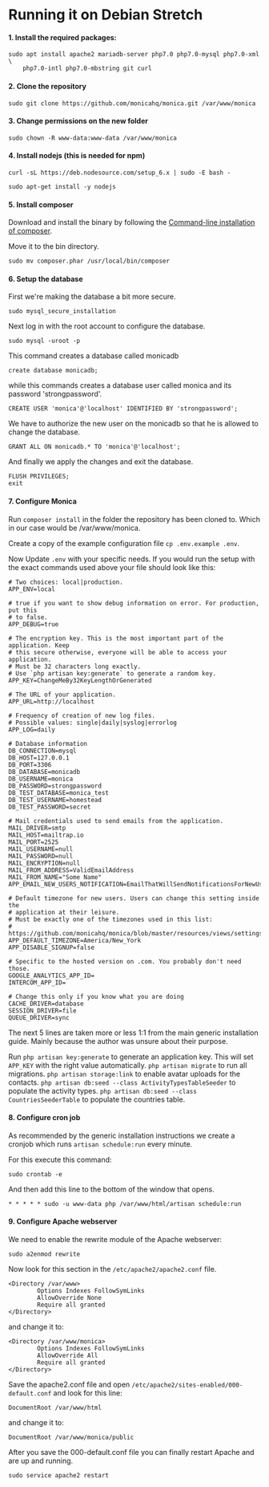 # Running it on Debian Stretch

#### 1. Install the required packages:

```
sudo apt install apache2 mariadb-server php7.0 php7.0-mysql php7.0-xml \
    php7.0-intl php7.0-mbstring git curl
```

#### 2. Clone the repository

```
sudo git clone https://github.com/monicahq/monica.git /var/www/monica
```

#### 3. Change permissions on the new folder

```
sudo chown -R www-data:www-data /var/www/monica
```

#### 4. Install nodejs (this is needed for npm)

```
curl -sL https://deb.nodesource.com/setup_6.x | sudo -E bash -
```
```
sudo apt-get install -y nodejs
```

#### 5. Install composer

Download and install the binary by following the [Command-line installation of composer](https://getcomposer.org/download/). 

Move it to the bin directory.
```
sudo mv composer.phar /usr/local/bin/composer
```

#### 6. Setup the database

First we're making the database a bit more secure.
```
sudo mysql_secure_installation
```

Next log in with the root account to configure the database.
```
sudo mysql -uroot -p
```

This command creates a database called monicadb
```
create database monicadb;
```

while this commands creates a database user called monica and its
password 'strongpassword'.

```
CREATE USER 'monica'@'localhost' IDENTIFIED BY 'strongpassword';
```

We have to authorize the new user on the monicadb so that he is allowed to
change the database.

```
GRANT ALL ON monicadb.* TO 'monica'@'localhost';
```

And finally we apply the changes and exit the database.
```
FLUSH PRIVILEGES;
exit
```

#### 7. Configure Monica

Run `composer install` in the folder the repository has been cloned to.
Which in our case would be /var/www/monica.

Create a copy of the example configuration file `cp .env.example .env`.

Now Update `.env` with your specific needs. If you would run the setup
with the exact commands used above your file should look like this:

```
# Two choices: local|production.
APP_ENV=local

# true if you want to show debug information on error. For production, put this
# to false.
APP_DEBUG=true

# The encryption key. This is the most important part of the application. Keep
# this secure otherwise, everyone will be able to access your application.
# Must be 32 characters long exactly.
# Use `php artisan key:generate` to generate a random key.
APP_KEY=ChangeMeBy32KeyLengthOrGenerated

# The URL of your application.
APP_URL=http://localhost

# Frequency of creation of new log files.
# Possible values: single|daily|syslog|errorlog
APP_LOG=daily

# Database information
DB_CONNECTION=mysql
DB_HOST=127.0.0.1
DB_PORT=3306
DB_DATABASE=monicadb
DB_USERNAME=monica
DB_PASSWORD=strongpassword
DB_TEST_DATABASE=monica_test
DB_TEST_USERNAME=homestead
DB_TEST_PASSWORD=secret

# Mail credentials used to send emails from the application.
MAIL_DRIVER=smtp
MAIL_HOST=mailtrap.io
MAIL_PORT=2525
MAIL_USERNAME=null
MAIL_PASSWORD=null
MAIL_ENCRYPTION=null
MAIL_FROM_ADDRESS=ValidEmailAddress
MAIL_FROM_NAME="Some Name"
APP_EMAIL_NEW_USERS_NOTIFICATION=EmailThatWillSendNotificationsForNewUser

# Default timezone for new users. Users can change this setting inside the
# application at their leisure.
# Must be exactly one of the timezones used in this list:
# https://github.com/monicahq/monica/blob/master/resources/views/settings/index.blade.php#L70
APP_DEFAULT_TIMEZONE=America/New_York
APP_DISABLE_SIGNUP=false

# Specific to the hosted version on .com. You probably don't need those.
GOOGLE_ANALYTICS_APP_ID=
INTERCOM_APP_ID=

# Change this only if you know what you are doing
CACHE_DRIVER=database
SESSION_DRIVER=file
QUEUE_DRIVER=sync
```

The next 5 lines are taken more or less 1:1 from the main generic installation
guide. Mainly because the author was unsure about their purpose.

Run `php artisan key:generate` to generate an application key. This will set `APP_KEY` with the right value automatically.
`php artisan migrate` to run all migrations.
`php artisan storage:link` to enable avatar uploads for the contacts.
`php artisan db:seed --class ActivityTypesTableSeeder` to populate the
activity types.
`php artisan db:seed --class CountriesSeederTable` to populate the countries
table.

#### 8. Configure cron job

As recommended by the generic installation instructions we create a
cronjob which runs `artisan schedule:run` every minute.

For this execute this command:
```
sudo crontab -e
```

And then add this line to the bottom of the window that opens.

```
* * * * * sudo -u www-data php /var/www/html/artisan schedule:run
```

#### 9. Configure Apache webserver

We need to enable the rewrite module of the Apache webserver:

```
sudo a2enmod rewrite
```

Now look for this section in the `/etc/apache2/apache2.conf` file.

```
<Directory /var/www>
        Options Indexes FollowSymLinks
        AllowOverride None
        Require all granted
</Directory>
```

and change it to:

```
<Directory /var/www/monica>
        Options Indexes FollowSymLinks
        AllowOverride All
        Require all granted
</Directory>
```

Save the apache2.conf file and open `/etc/apache2/sites-enabled/000-default.conf`
and look for this line:

```
DocumentRoot /var/www/html
```
and change it to:
```
DocumentRoot /var/www/monica/public
```

After you save the 000-default.conf file you can finally restart
Apache and are up and running.
```
sudo service apache2 restart
```
